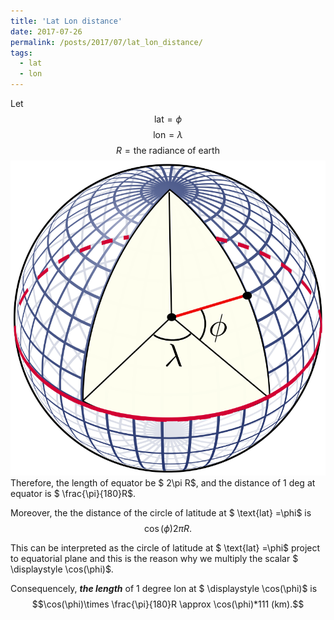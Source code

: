 ```yaml
---
title: 'Lat Lon distance'
date: 2017-07-26
permalink: /posts/2017/07/lat_lon_distance/
tags:
  - lat
  - lon
---
```


<!-- @import "[TOC]" {cmd="toc" depthFrom=1 depthTo=6 orderedList=false} -->

<!-- code_chunk_output -->



<!-- /code_chunk_output -->


Let
$$ \text{lat} =\phi $$ $$ \text{lon}=\lambda $$ 
$$R = \text{the radiance of earth} $$
![](/images/wrf_laps/sphere.png)
Therefore, the length of equator be $ 2\pi R$, and the distance of 1 deg at equator is  $ \frac{\pi}{180}R$.

Moreover, the the distance of  the circle of latitude at  $ \text{lat} =\phi$ is
$$ \displaystyle \cos(\phi) 2\pi R.$$

This can be interpreted as the circle of latitude at  $ \text{lat} =\phi$ project to equatorial plane and this is the reason why we multiply the scalar $ \displaystyle \cos(\phi)$.

Consequencely, ***the length*** of 1 degree lon at $ \displaystyle \cos(\phi)$ is
$$\cos(\phi)\times \frac{\pi}{180}R \approx  \cos(\phi)*111 (km).$$